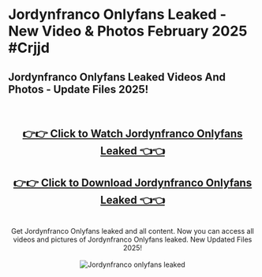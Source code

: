 # Jordynfranco Onlyfans Leaked - New Video & Photos February 2025 #Crjjd

<h2>Jordynfranco Onlyfans Leaked Videos And Photos - Update Files 2025!</h2>
<br>
<div align="center">
<h2><a href="https://links2leaks.com?utm_source=jordynfranco&utm_medium=git102" rel="nofollow">👉👉 Click to Watch Jordynfranco Onlyfans Leaked 👈👈</a></h2>
<h2><a href="https://links2leaks.com?utm_source=jordynfranco&utm_medium=git102" rel="nofollow">👉👉 Click to Download Jordynfranco Onlyfans Leaked 👈👈</a></h2>
<br>
Get Jordynfranco Onlyfans leaked and all content. Now you can access all videos and pictures of Jordynfranco Onlyfans leaked. New Updated Files 2025!
<br>
<br>
<a href="https://links2leaks.com?utm_source=jordynfranco&utm_medium=git102" rel="nofollow" data-target="animated-image.originalLink"><img src="https://i.ibb.co/Gkj2r4b/banner.png" alt="Jordynfranco onlyfans leaked" style="max-width: 100%; display: inline-block;" data-target="animated-image.originalImage"></a>
</div>
<br>
